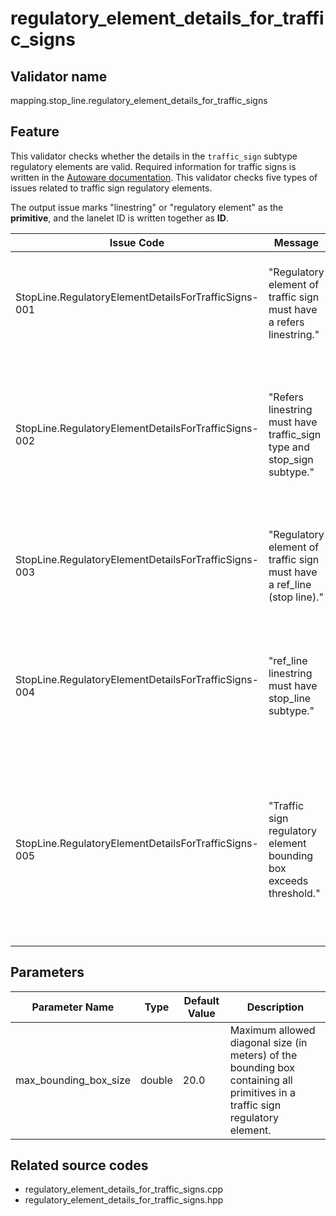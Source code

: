 # regulatory_element_details_for_traffic_signs

## Validator name

mapping.stop_line.regulatory_element_details_for_traffic_signs

## Feature

This validator checks whether the details in the `traffic_sign` subtype regulatory elements are valid.
Required information for traffic signs is written in the [Autoware documentation](https://autowarefoundation.github.io/autoware-documentation/main/design/autoware-architecture/map/map-requirements/vector-map-requirements-overview/category_stop_line/#vm-02-02-stop-sign).
This validator checks five types of issues related to traffic sign regulatory elements.

The output issue marks "linestring" or "regulatory element" as the **primitive**, and the lanelet ID is written together as **ID**.

| Issue Code                                           | Message                                                                | Severity | Primitive          | Description                                                                                                                                   | Approach                                                                                                                           |
| ---------------------------------------------------- | ---------------------------------------------------------------------- | -------- | ------------------ | --------------------------------------------------------------------------------------------------------------------------------------------- | ---------------------------------------------------------------------------------------------------------------------------------- |
| StopLine.RegulatoryElementDetailsForTrafficSigns-001 | "Regulatory element of traffic sign must have a refers linestring."    | Error    | Regulatory Element | There is a `traffic_sign` subtype regulatory element that has no `refers` linestrings                                                         | Add `refers` to the regulatory element that refers to the id of the traffic sign linestring.                                       |
| StopLine.RegulatoryElementDetailsForTrafficSigns-002 | "Refers linestring must have traffic_sign type and stop_sign subtype." | Error    | Linestring         | There is a `traffic_sign` subtype regulatory element whose `refers` is not a `traffic_sign` type and `stop_sign` subtype linestring.          | Check that the `refers` in the regulatory element is a `traffic_sign` type linestring with `stop_sign` subtype.                    |
| StopLine.RegulatoryElementDetailsForTrafficSigns-003 | "Regulatory element of traffic sign must have a ref_line (stop line)." | Error    | Regulatory Element | There is a `traffic_sign` subtype regulatory element that has no `ref_line`s                                                                  | Add `ref_line` to the regulatory element that refers to the id of the stop line linestring.                                        |
| StopLine.RegulatoryElementDetailsForTrafficSigns-004 | "ref_line linestring must have stop_line subtype."                     | Error    | Linestring         | There is a `traffic_sign` subtype regulatory element whose `ref_line` is not a `stop_line` subtype linestring.                                | Check that the `ref_line` in the regulatory element is a linestring with `stop_line` subtype.                                      |
| StopLine.RegulatoryElementDetailsForTrafficSigns-005 | "Traffic sign regulatory element bounding box exceeds threshold."      | Error    | Regulatory Element | The bounding box of all primitives in the regulatory element exceeds the maximum size threshold, indicating potentially unrelated primitives. | Review the regulatory element and remove any unrelated linestrings that are geometrically distant from the main traffic sign area. |

## Parameters

| Parameter Name        | Type   | Default Value | Description                                                                                                                   |
| --------------------- | ------ | ------------- | ----------------------------------------------------------------------------------------------------------------------------- |
| max_bounding_box_size | double | 20.0          | Maximum allowed diagonal size (in meters) of the bounding box containing all primitives in a traffic sign regulatory element. |

## Related source codes

- regulatory_element_details_for_traffic_signs.cpp
- regulatory_element_details_for_traffic_signs.hpp
